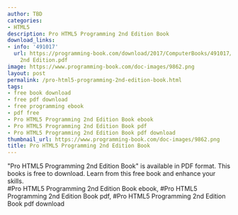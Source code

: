 ```yaml
---
author: TBD
categories:
- HTML5
description: Pro HTML5 Programming 2nd Edition Book
download_links:
- info: '491017'
  url: https://programming-book.com/download/2017/ComputerBooks/491017/Pro HTML5 Programming
    2nd Edition.pdf
image: https://www.programming-book.com/doc-images/9862.png
layout: post
permalink: /pro-html5-programming-2nd-edition-book.html
tags:
- free book download
- free pdf download
- free programming ebook
- pdf free
- Pro HTML5 Programming 2nd Edition Book ebook
- Pro HTML5 Programming 2nd Edition Book pdf
- Pro HTML5 Programming 2nd Edition Book pdf download
thumbnail_url: https://www.programming-book.com/doc-images/9862.png
title: Pro HTML5 Programming 2nd Edition Book
---
```


 
<div class="item-desc text-justify">
  "Pro HTML5 Programming 2nd Edition Book" is available in PDF format. This books is free to download. Learn from this free book and enhance your skills.
  <br>
  #Pro HTML5 Programming 2nd Edition Book ebook, #Pro HTML5 Programming 2nd Edition Book pdf, #Pro HTML5 Programming 2nd Edition Book pdf download
</div>